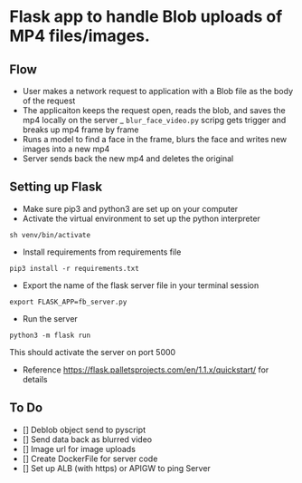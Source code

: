 # Flask app to handle Blob uploads of MP4 files/images.

## Flow
- User makes a network request to application with a Blob file as the body of the request
- The applicaiton keeps the request open, reads the blob, and saves the mp4 locally on the server 
_ `blur_face_video.py` scripg gets trigger and breaks up mp4 frame by frame 
- Runs a model to find a face in the frame, blurs the face and writes new images into a new mp4
- Server sends back the new mp4 and deletes the original

## Setting up Flask
- Make sure pip3 and python3 are set up on your computer
- Activate the virtual environment to set up the python interpreter
```shell script
sh venv/bin/activate
```
- Install requirements from requirements file
```shell script
pip3 install -r requirements.txt
```
- Export the name of the flask server file in your terminal session
```shell script
export FLASK_APP=fb_server.py
```   
- Run the server
```shell script
python3 -m flask run
```

This should activate the server on port 5000
* Reference https://flask.palletsprojects.com/en/1.1.x/quickstart/ for details

## To Do 
- [] Deblob object send to pyscript
- [] Send data back as blurred video
- [] Image url for image uploads
- [] Create DockerFile for server code
- [] Set up ALB (with https) or APIGW to ping Server
